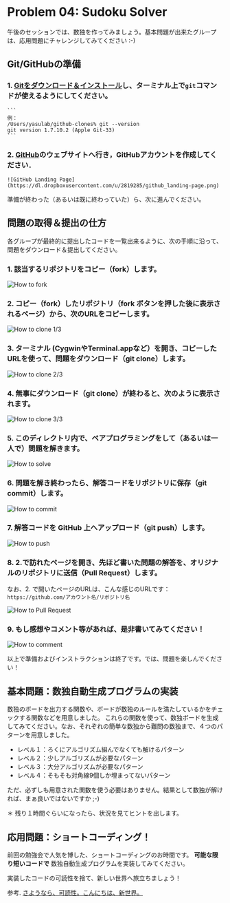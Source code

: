 Problem 04: Sudoku Solver
===========================

午後のセッションでは、数独を作ってみましょう。基本問題が出来たグループは、応用問題にチャレンジしてみてください :-)

## Git/GitHubの準備

### 1. [Gitをダウンロード＆インストール](http://git-scm.com/downloads)し、ターミナル上で`git`コマンドが使えるようにしてください。

	```
	例：
	/Users/yasulab/github-clones% git --version
	git version 1.7.10.2 (Apple Git-33)
	```

### 2. [GitHub](https://github.com/)のウェブサイトへ行き，GitHubアカウントを作成してください．

	![GitHub Landing Page](https://dl.dropboxusercontent.com/u/2819285/github_landing-page.png)

準備が終わった（あるいは既に終わっていた）ら、次に進んでください。


## 問題の取得＆提出の仕方

各グループが最終的に提出したコードを一覧出来るように、次の手順に沿って、問題をダウンロード＆提出してください。

### 1. 該当するリポジトリをコピー（fork）します。
![How to fork](https://dl.dropboxusercontent.com/u/2819285/howto-fork.png)
	
### 2. コピー（fork）したリポジトリ（fork ボタンを押した後に表示されるページ）から、次のURLをコピーします。
![How to clone 1/3](https://dl.dropboxusercontent.com/u/2819285/howto-clone.png)
	
### 3. ターミナル (CygwinやTerminal.appなど）を開き、コピーしたURLを使って、問題をダウンロード（git clone）します。
![How to clone 2/3](https://dl.dropboxusercontent.com/u/2819285/howto-clone-2.png)
	
### 4. 無事にダウンロード（git clone）が終わると、次のように表示されます。
![How to clone 3/3](https://dl.dropboxusercontent.com/u/2819285/howto-clone-3.png)

### 5. このディレクトリ内で、ペアプログラミングをして（あるいは一人で）問題を解きます。
![How to solve](https://dl.dropboxusercontent.com/u/2819285/howto-solve.png)
	
### 6. 問題を解き終わったら、解答コードをリポジトリに保存（git commit）します。
![How to commit](https://dl.dropboxusercontent.com/u/2819285/howto-commit.png)
	
### 7. 解答コードを GitHub 上へアップロード（git push）します。
![How to push](https://dl.dropboxusercontent.com/u/2819285/howto-push.png)
	
### 8. 2.で訪れたページを開き、先ほど書いた問題の解答を、オリジナルのリポジトリに送信（Pull Request）します。
なお、2. で開いたページのURLは、こんな感じのURLです：`https://github.com/アカウント名/リポジトリ名`

![How to Pull Request](https://dl.dropboxusercontent.com/u/2819285/howto-pr.png)
	
### 9. もし感想やコメント等があれば、是非書いてみてください！
![How to comment](https://dl.dropboxusercontent.com/u/2819285/howto-comment.png)

以上で準備およびインストラクションは終了です。では、問題を楽しんでください！


## 基本問題：数独自動生成プログラムの実装

数独のボードを出力する関数や、ボードが数独のルールを満たしているかをチェックする関数などを用意しました。
これらの関数を使って、数独ボードを生成してみてください。なお、それぞれの簡単な数独から難問の数独まで、４つのパターンを用意しました。

- レベル１：ろくにアルゴリズム組んでなくても解けるパターン
- レベル２：少しアルゴリズムが必要なパターン
- レベル３：大分アルゴリズムが必要なパターン
- レベル４：そもそも対角線9個しか埋まってないパターン

ただ、必ずしも用意された関数を使う必要はありません。結果として数独が解ければ、まぁ良いではないですか ;-)

＊ 残り１時間ぐらいになったら、状況を見てヒントを出します。

## 応用問題：ショートコーディング！

前回の勉強会で人気を博した、ショートコーディングのお時間です。 **可能な限り短いコードで** 数独自動生成プログラムを実装してみてください。

実装したコードの可読性を捨て、新しい世界へ旅立ちましょう！

参考. [さようなら、可読性。こんにちは、新世界。](http://www.slideshare.net/uskey512/x-hago2-shortcoding-20110827)
